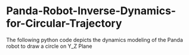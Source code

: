 # Panda-Robot-Inverse-Dynamics-for-Circular-Trajectory

The following python code depicts the dynamics modeling of the Panda robot to draw a circle on Y_Z Plane
